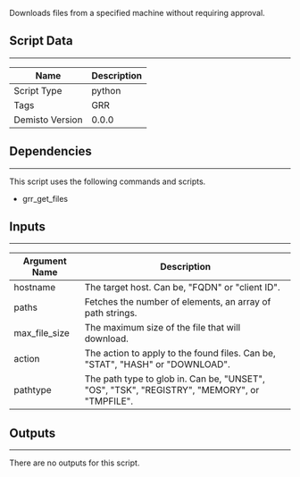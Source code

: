 Downloads files from a specified machine without requiring approval.

## Script Data
---

| **Name** | **Description** |
| --- | --- |
| Script Type | python |
| Tags | GRR |
| Demisto Version | 0.0.0 |

## Dependencies
---
This script uses the following commands and scripts.
* grr_get_files

## Inputs
---

| **Argument Name** | **Description** |
| --- | --- |
| hostname | The target host. Can be, "FQDN" or "client ID". |
| paths | Fetches the number of elements, an array of path strings. |
| max_file_size | The maximum size of the file that will download. |
| action | The action to apply to the found files. Can be, "STAT", "HASH" or "DOWNLOAD". |
| pathtype | The path type to glob in. Can be, "UNSET", "OS", "TSK", "REGISTRY", "MEMORY", or "TMPFILE". |

## Outputs
---
There are no outputs for this script.
